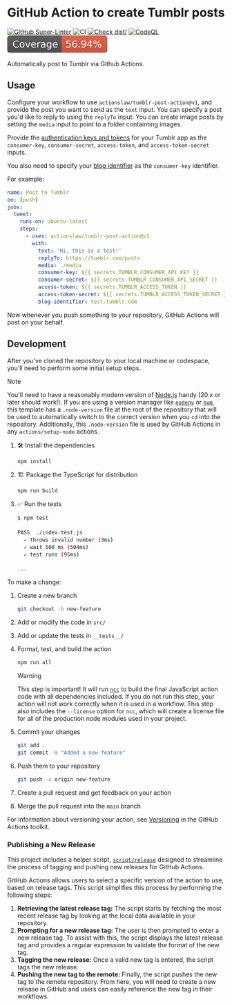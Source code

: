 # GitHub Action to create Tumblr posts

[![GitHub Super-Linter](https://github.com/actions/actionslaw/tumblr-post-action/workflows/linter.yml/badge.svg)](https://github.com/super-linter/super-linter)
![CI](https://github.com/actions/actionslaw/tumblr-post-action/workflows/ci.yml/badge.svg)
[![Check dist/](https://github.com/actions/actionslaw/tumblr-post-action/workflows/check-dist.yml/badge.svg)](https://github.com/actions/actionslaw/tumblr-post-action/workflows/check-dist.yml)
[![CodeQL](https://github.com/actions/actionslaw/tumblr-post-action/workflows/codeql-analysis.yml/badge.svg)](https://github.com/actions/actionslaw/tumblr-post-action/workflows/codeql-analysis.yml)
[![Coverage](./badges/coverage.svg)](./badges/coverage.svg)

Automatically post to Tumblr via Github Actions.

## Usage

Configure your workflow to use `actionslaw/tumblr-post-action@v1`, and provide
the post you want to send as the `text` input. You can specify a post you'd like
to reply to using the `replyTo` input. You can create image posts by setting the
`media` input to point to a folder containting images.

Provide the
[authentication keys and tokens](https://tumblr.github.io/tumblr.js/index.html#md:authentication)
for your Tumblr app as the `consumer-key`, `consumer-secret`, `access-token`,
and `access-token-secret` inputs.

You also need to specify your
[blog identifier](https://www.tumblr.com/docs/en/api/v2#blog-identifiers) as the
`consumer-key` identifier.

For example:

```yml
name: Post to Tumblr
on: [push]
jobs:
  tweet:
    runs-on: ubuntu-latest
    steps:
      - uses: actionslaw/tumblr-post-action@v1
        with:
          text: 'Hi, this is a test!'
          replyTo: https://tumblr.com/posts
          media: ./media
          consumer-key: ${{ secrets.TUMBLR_CONSUMER_API_KEY }}
          consumer-secret: ${{ secrets.TUMBLR_CONSUMER_API_SECRET }}
          access-token: ${{ secrets.TUMBLR_ACCESS_TOKEN }}
          access-token-secret: ${{ secrets.TUMBLR_ACCESS_TOKEN_SECRET }}
          blog-identifier: test.tumblr.com
```

Now whenever you push something to your repository, GitHub Actions will post on
your behalf.

## Development

After you've cloned the repository to your local machine or codespace, you'll
need to perform some initial setup steps.

> [!NOTE]
>
> You'll need to have a reasonably modern version of
> [Node.js](https://nodejs.org) handy (20.x or later should work!). If you are
> using a version manager like [`nodenv`](https://github.com/nodenv/nodenv) or
> [`nvm`](https://github.com/nvm-sh/nvm), this template has a `.node-version`
> file at the root of the repository that will be used to automatically switch
> to the correct version when you `cd` into the repository. Additionally, this
> `.node-version` file is used by GitHub Actions in any `actions/setup-node`
> actions.

1. :hammer_and_wrench: Install the dependencies

   ```bash
   npm install
   ```

1. :building_construction: Package the TypeScript for distribution

   ```bash
   npm run build
   ```

1. :white_check_mark: Run the tests

   ```bash
   $ npm test
   
   PASS  ./index.test.js
     ✓ throws invalid number (3ms)
     ✓ wait 500 ms (504ms)
     ✓ test runs (95ms)
   
   ...
   ```

To make a change:

1. Create a new branch

   ```bash
   git checkout -b new-feature
   ```

1. Add or modify the code in `src/`
1. Add or update the tests in `__tests__/`
1. Format, test, and build the action

   ```bash
   npm run all
   ```

   > [!WARNING]
   >
   > This step is important! It will run [`ncc`](https://github.com/vercel/ncc)
   > to build the final JavaScript action code with all dependencies included.
   > If you do not run this step, your action will not work correctly when it is
   > used in a workflow. This step also includes the `--license` option for
   > `ncc`, which will create a license file for all of the production node
   > modules used in your project.

1. Commit your changes

   ```bash
   git add .
   git commit -m "Added a new feature"
   ```

1. Push them to your repository

   ```bash
   git push -u origin new-feature
   ```

1. Create a pull request and get feedback on your action
1. Merge the pull request into the `main` branch

For information about versioning your action, see
[Versioning](https://github.com/actions/toolkit/blob/master/docs/action-versioning.md)
in the GitHub Actions toolkit.

### Publishing a New Release

This project includes a helper script, [`script/release`](./script/release)
designed to streamline the process of tagging and pushing new releases for
GitHub Actions.

GitHub Actions allows users to select a specific version of the action to use,
based on release tags. This script simplifies this process by performing the
following steps:

1. **Retrieving the latest release tag:** The script starts by fetching the most
   recent release tag by looking at the local data available in your repository.
1. **Prompting for a new release tag:** The user is then prompted to enter a new
   release tag. To assist with this, the script displays the latest release tag
   and provides a regular expression to validate the format of the new tag.
1. **Tagging the new release:** Once a valid new tag is entered, the script tags
   the new release.
1. **Pushing the new tag to the remote:** Finally, the script pushes the new tag
   to the remote repository. From here, you will need to create a new release in
   GitHub and users can easily reference the new tag in their workflows.
